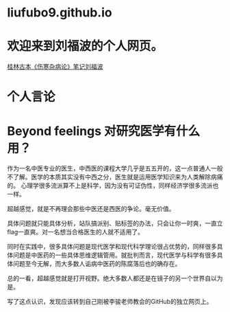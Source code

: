 # liufubo9.github.io
# 欢迎来到刘福波的个人网页。

[桂林古本《伤寒杂病论》笔记刘福波](https://github.com/liufubo9/Traditional-Chinese-medicine)

# 个人言论
# Beyond feelings 对研究医学有什么用？
作为一名中医专业的医生，中西医的课程大学几乎是五五开的，这一点普通人一般不了解。医学的本质其实没有中西之分，医生就是运用医学知识来为人类解除病痛的。
心理学很多流派算不上是科学，因为没有可证伪性，同样经济学很多流派也一样。

超越感觉，就是不再理会那些中医还是西医的争论。毫无价值。

具体问题就只能具体分析，站队搞派别、贴标签的办法，只会让你一时爽，一直立flag一直爽。对一名想当合格医生的人就不适用了。

同时在实践中，很多具体问题是现代医学和现代科学理论很占优势的，同样很多具体问题是中医药的一些具体思维逻辑管用。就批判而言，现代医学与科学有很多具体问题至今无解，而大多数人诟病中医药的陈腐落后也的确存在。

总的一看，超越感觉就是打开视野。绝大多数人都还是在镜子的另一个世界自以为是。

写了这点认识，发现应该转到自己刚被李骏老师教会的GitHub的独立网页上。

